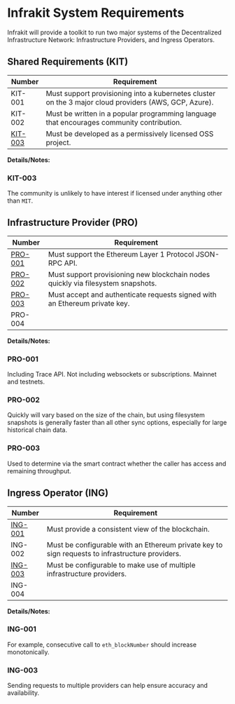 # Infrakit System Requirements

Infrakit will provide a toolkit to run two major systems of the Decentralized Infrastructure
Network: Infrastructure Providers, and Ingress Operators.

## Shared Requirements (KIT)

| Number  | Requirement |
| ------- | ----------- |
| KIT-001 | Must support provisioning into a kubernetes cluster on the 3 major cloud providers (AWS, GCP, Azure). |
| KIT-002 | Must be written in a popular programming language that encourages community contribution. |
| [KIT-003](#kit-003) | Must be developed as a permissively licensed OSS project. |

**Details/Notes:**

### KIT-003

The community is unlikely to have interest if licensed under anything other than `MIT`.

## Infrastructure Provider (PRO)

| Number  | Requirement |
| ------- | ----------- |
| [PRO-001](#pro-001) | Must support the Ethereum Layer 1 Protocol JSON-RPC API. |
| [PRO-002](#pro-002) | Must support provisioning new blockchain nodes quickly via filesystem snapshots. |
| [PRO-003](#pro-003) | Must accept and authenticate requests signed with an Ethereum private key. |
| PRO-004 | |

**Details/Notes:**

### PRO-001

Including Trace API. Not including websockets or subscriptions. Mainnet and testnets.

### PRO-002

Quickly will vary based on the size of the chain, but using filesystem snapshots is generally
faster than all other sync options, especially for large historical chain data.

### PRO-003

Used to determine via the smart contract whether the caller has access and remaining throughput.

## Ingress Operator (ING)

| Number  | Requirement |
| ------- | ----------- |
| [ING-001](#ing-001) | Must provide a consistent view of the blockchain. |
| ING-002 | Must be configurable with an Ethereum private key to sign requests to infrastructure providers. |
| [ING-003](#ing-003) | Must be configurable to make use of multiple infrastructure providers. |
| ING-004 | |

**Details/Notes:**

### ING-001

For example, consecutive call to `eth_blockNumber` should increase monotonically.

### ING-003

Sending requests to multiple providers can help ensure accuracy and availability.